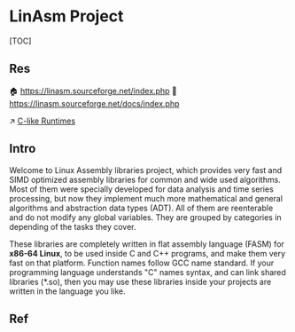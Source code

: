 # LinAsm Project

[TOC]



## Res
🏠 https://linasm.sourceforge.net/index.php
📂 https://linasm.sourceforge.net/docs/index.php

↗ [C-like Runtimes](../../../../🔑%20CS%20Core/👩‍💻%20Computer%20Languages%20&%20Programming%20Methodology/🛠️%20Programming%20Tools%20Chain/🚠%20Application%20Runtimes%20&%20SDKs/C-like%20Runtimes/C-like%20Runtimes.md)



## Intro
Welcome to Linux Assembly libraries project, which provides very fast and SIMD optimized assembly libraries for common and wide used algorithms.‭ ‬Most of them were specially developed for data analysis and time series processing,‭ ‬but now they implement much more mathematical and general algorithms and abstraction data types (ADT).‭ All of them are reenterable and do not modify any global variables. They are grouped by categories in depending of the tasks they cover.

‬These libraries are completely written in flat assembly language (FASM) for **x86-64‭ ‬Linux**,‭ ‬to be used inside C and C++‭ ‬programs, and‭ ‬make them very fast on that platform. Function names follow GCC name standard. If your programming language understands "C" names syntax, and can link shared libraries (\*.so), then you may use these libraries inside your projects are written in the language you like.



## Ref

